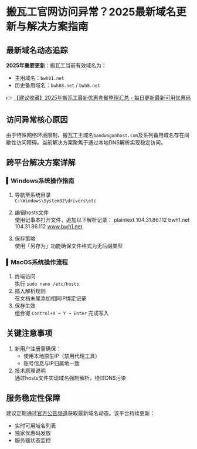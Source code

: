 # 搬瓦工官网访问异常？2025最新域名更新与解决方案指南

## 最新域名动态追踪
**2025年重要更新**：搬瓦工当前有效域名为：
- 主用域名：`bwh81.net`
- 历史备用域名：`bwh88.net` / `bwh8.net`

👉 [【建议收藏】2025年搬瓦工最新优惠套餐整理汇总 - 每日更新最新可用优惠码](https://bit.ly/banwagon)

## 访问异常核心原因
由于特殊网络环境限制，搬瓦工主域名`bandwagonhost.com`及系列备用域名存在间歇性访问障碍。当前解决方案聚焦于通过本地DNS解析实现稳定访问。

## 跨平台解决方案详解

### ▍Windows系统操作指南
1. 导航至系统目录  
   `C:\Windows\System32\drivers\etc`
2. 编辑hosts文件  
   使用记事本打开文件，追加以下解析记录：
   plaintext
   104.31.86.112 bwh1.net
   104.31.86.112 www.bwh1.net
   
3. 保存策略  
   使用「另存为」功能确保文件格式为无后缀类型

### ▍MacOS系统操作流程
1. 终端访问  
   执行 `sudo nano /etc/hosts`
2. 插入解析规则  
   在文档末尾添加相同IP绑定记录
3. 保存生效  
   组合键 `Control+X → Y → Enter` 完成写入

## 关键注意事项
1. 新用户注册需确保：
   - 使用本地原生IP（禁用代理工具）
   - 账号信息与IP归属地一致
2. 技术原理说明  
   通过hosts文件实现域名强制解析，绕过DNS污染

## 服务稳定性保障
建议定期通过[官方公告频道](https://bit.ly/banwagon)获取最新域名动态。该平台持续更新：
- 实时可用域名列表
- 独家优惠码发放
- 服务器状态监控